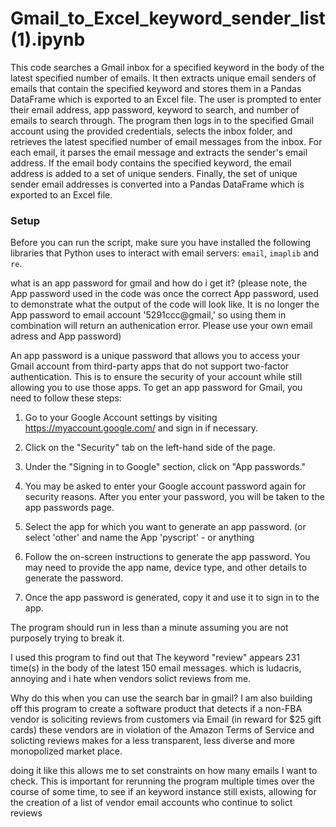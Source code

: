 # Gmail_to_Excel_keyword_sender_list (1).ipynb

This code searches a Gmail inbox for a specified keyword in the body of the latest specified number of emails. It then extracts unique email senders of emails that contain the specified keyword and stores them in a Pandas DataFrame which is exported to an Excel file. The user is prompted to enter their email address, app password, keyword to search, and number of emails to search through. The program then logs in to the specified Gmail account using the provided credentials, selects the inbox folder, and retrieves the latest specified number of email messages from the inbox. For each email, it parses the email message and extracts the sender's email address. If the email body contains the specified keyword, the email address is added to a set of unique senders. Finally, the set of unique sender email addresses is converted into a Pandas DataFrame which is exported to an Excel file.


### Setup

Before you can run the script, make sure you have installed the following libraries that Python uses to interact with email servers:
`email`,
`imaplib` and
`re`. 


what is an app password for gmail and how do i get it? 
(please note, the App password used in the code was once the correct App password, used to demonstrate what the output of the code will look like. It is no longer the App password to email account '5291ccc@gmail,' so using them in combination will return an authenication error. Please use your own email adress and App password)


An app password is a unique password that allows you to access your Gmail account from third-party apps that do not support two-factor authentication. 
This is to ensure the security of your account while still allowing you to use those apps.
To get an app password for Gmail, you need to follow these steps:

1. Go to your Google Account settings by visiting https://myaccount.google.com/ and sign in if necessary.

2. Click on the "Security" tab on the left-hand side of the page.

3. Under the "Signing in to Google" section, click on "App passwords."

4. You may be asked to enter your Google account password again for security reasons. 
After you enter your password, you will be taken to the app passwords page.

5. Select the app for which you want to generate an app password. (or select 'other' and name the App 'pyscript' - or anything

6. Follow the on-screen instructions to generate the app password. 
You may need to provide the app name, device type, and other details to generate the password.

7. Once the app password is generated, copy it and use it to sign in to the app.

The program should run in less than a minute assuming you are not purposely trying to break it. 

I used this program to find out that The keyword "review" appears 231 time(s) in the body of the latest 150 email messages.
which is ludacris, annoying and i hate when vendors solict reviews from me.

Why do this when you can use the search bar in gmail? 
I am also building off this program to create a software product that detects if a non-FBA vendor is soliciting reviews from customers via Email (in reward for $25 gift cards) 
these vendors are in violation of the Amazon Terms of Service and solicting reviews  makes for a less transparent, less diverse
and more monopolized market place.


doing it like this allows me to set constraints on how many emails I want to check. This is important for rerunning the program multiple times over the course of some time, to see if an keyword instance still exists, allowing for the creation of a list of vendor email accounts who continue to solict reviews


